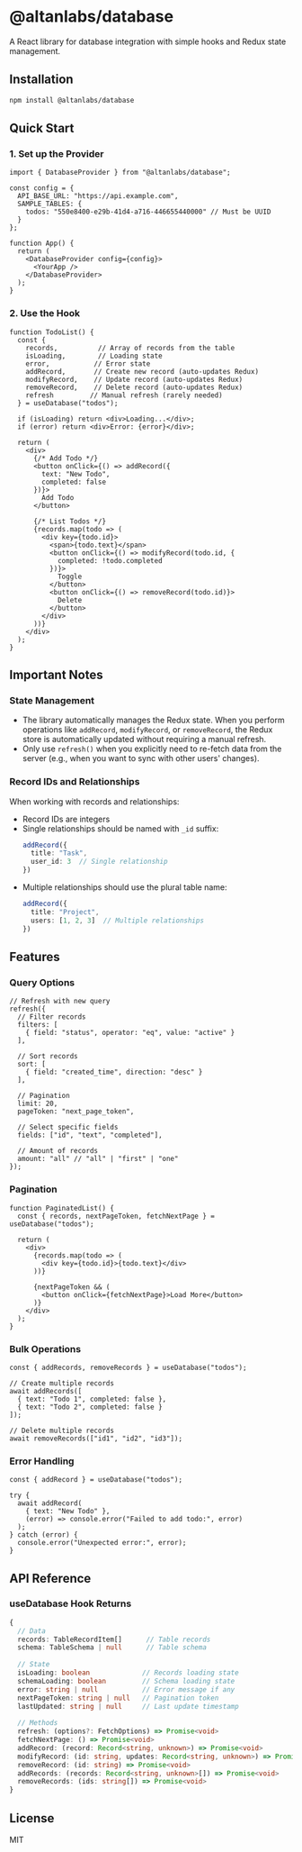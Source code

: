 # @altanlabs/database

A React library for database integration with simple hooks and Redux state management.

## Installation

```bash
npm install @altanlabs/database
```

## Quick Start

### 1. Set up the Provider

```tsx
import { DatabaseProvider } from "@altanlabs/database";

const config = {
  API_BASE_URL: "https://api.example.com",
  SAMPLE_TABLES: {
    todos: "550e8400-e29b-41d4-a716-446655440000" // Must be UUID
  }
};

function App() {
  return (
    <DatabaseProvider config={config}>
      <YourApp />
    </DatabaseProvider>
  );
}
```

### 2. Use the Hook

```tsx
function TodoList() {
  const { 
    records,          // Array of records from the table
    isLoading,        // Loading state
    error,           // Error state
    addRecord,       // Create new record (auto-updates Redux)
    modifyRecord,    // Update record (auto-updates Redux)
    removeRecord,    // Delete record (auto-updates Redux)
    refresh         // Manual refresh (rarely needed)
  } = useDatabase("todos");

  if (isLoading) return <div>Loading...</div>;
  if (error) return <div>Error: {error}</div>;

  return (
    <div>
      {/* Add Todo */}
      <button onClick={() => addRecord({ 
        text: "New Todo",
        completed: false 
      })}>
        Add Todo
      </button>

      {/* List Todos */}
      {records.map(todo => (
        <div key={todo.id}>
          <span>{todo.text}</span>
          <button onClick={() => modifyRecord(todo.id, { 
            completed: !todo.completed 
          })}>
            Toggle
          </button>
          <button onClick={() => removeRecord(todo.id)}>
            Delete
          </button>
        </div>
      ))}
    </div>
  );
}
```

## Important Notes

### State Management

- The library automatically manages the Redux state. When you perform operations like `addRecord`, `modifyRecord`, or `removeRecord`, the Redux store is automatically updated without requiring a manual refresh.
- Only use `refresh()` when you explicitly need to re-fetch data from the server (e.g., when you want to sync with other users' changes).

### Record IDs and Relationships

When working with records and relationships:

- Record IDs are integers
- Single relationships should be named with `_id` suffix:
  ```typescript
  addRecord({ 
    title: "Task",
    user_id: 3  // Single relationship
  })
  ```
- Multiple relationships should use the plural table name:
  ```typescript
  addRecord({
    title: "Project",
    users: [1, 2, 3]  // Multiple relationships
  })
  ```

## Features

### Query Options

```tsx
// Refresh with new query
refresh({
  // Filter records
  filters: [
    { field: "status", operator: "eq", value: "active" }
  ],
  
  // Sort records
  sort: [
    { field: "created_time", direction: "desc" }
  ],
  
  // Pagination
  limit: 20,
  pageToken: "next_page_token",
  
  // Select specific fields
  fields: ["id", "text", "completed"],
  
  // Amount of records
  amount: "all" // "all" | "first" | "one"
});
```

### Pagination

```tsx
function PaginatedList() {
  const { records, nextPageToken, fetchNextPage } = useDatabase("todos");

  return (
    <div>
      {records.map(todo => (
        <div key={todo.id}>{todo.text}</div>
      ))}
      
      {nextPageToken && (
        <button onClick={fetchNextPage}>Load More</button>
      )}
    </div>
  );
}
```

### Bulk Operations

```tsx
const { addRecords, removeRecords } = useDatabase("todos");

// Create multiple records
await addRecords([
  { text: "Todo 1", completed: false },
  { text: "Todo 2", completed: false }
]);

// Delete multiple records
await removeRecords(["id1", "id2", "id3"]);
```

### Error Handling

```tsx
const { addRecord } = useDatabase("todos");

try {
  await addRecord(
    { text: "New Todo" },
    (error) => console.error("Failed to add todo:", error)
  );
} catch (error) {
  console.error("Unexpected error:", error);
}
```

## API Reference

### useDatabase Hook Returns

```typescript
{
  // Data
  records: TableRecordItem[]      // Table records
  schema: TableSchema | null      // Table schema
  
  // State
  isLoading: boolean             // Records loading state
  schemaLoading: boolean         // Schema loading state
  error: string | null           // Error message if any
  nextPageToken: string | null   // Pagination token
  lastUpdated: string | null     // Last update timestamp
  
  // Methods
  refresh: (options?: FetchOptions) => Promise<void>
  fetchNextPage: () => Promise<void>
  addRecord: (record: Record<string, unknown>) => Promise<void>
  modifyRecord: (id: string, updates: Record<string, unknown>) => Promise<void>
  removeRecord: (id: string) => Promise<void>
  addRecords: (records: Record<string, unknown>[]) => Promise<void>
  removeRecords: (ids: string[]) => Promise<void>
}
```

## License

MIT

